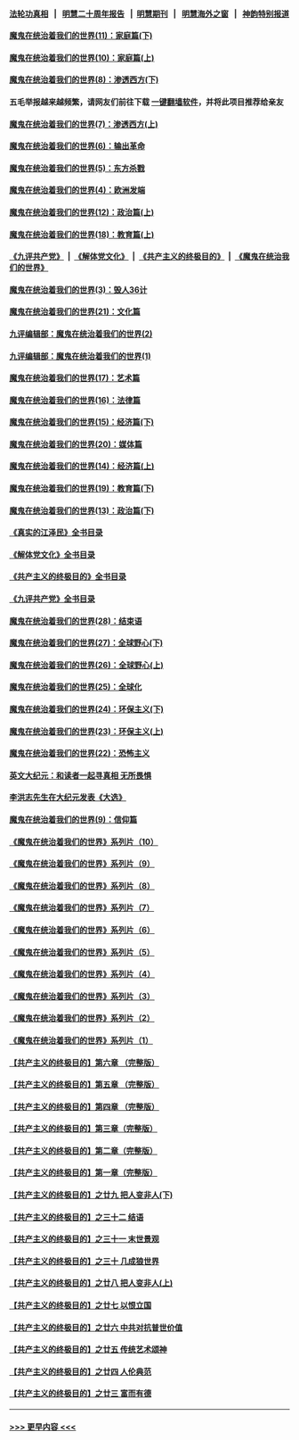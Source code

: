 #### [法轮功真相](https://github.com/gfw-breaker/truth/blob/master/README.md?t=0) &nbsp;&nbsp;|&nbsp;&nbsp; [明慧二十周年报告](https://github.com/gfw-breaker/mh-reports/blob/master/README.md?t=0) &nbsp;&nbsp;|&nbsp;&nbsp;[明慧期刊](https://github.com/gfw-breaker/mh-qikan) &nbsp;&nbsp;|&nbsp;&nbsp; [明慧海外之窗](https://github.com/gfw-breaker/mh-news/blob/master/README.md?t=0) &nbsp;&nbsp;|&nbsp;&nbsp; [神韵特别报道](https://github.com/gfw-breaker/mh-news/blob/master/shenyun.md?t=0)
#### [魔鬼在统治着我们的世界(11)：家庭篇(下)](../pages/nsc422/n10440961.md?t=11240950) 
#### [魔鬼在统治着我们的世界(10)：家庭篇(上)](../pages/nsc422/n10435448.md?t=11240950) 
#### [魔鬼在统治着我们的世界(8)：渗透西方(下)](../pages/nsc422/n10429603.md?t=11240950) 
#### 五毛举报越来越频繁，请网友们前往下载 [一键翻墙软件](https://github.com/gfw-breaker/ssr-accounts)，并将此项目推荐给亲友
#### [魔鬼在统治着我们的世界(7)：渗透西方(上)](../pages/nsc422/n10426013.md?t=11240950) 
#### [魔鬼在统治着我们的世界(6)：输出革命](../pages/nsc422/n10421536.md?t=11240950) 
#### [魔鬼在统治着我们的世界(5)：东方杀戮](../pages/nsc422/n10417707.md?t=11240950) 
#### [魔鬼在统治着我们的世界(4)：欧洲发端](../pages/nsc422/n10414890.md?t=11240950) 
#### [魔鬼在统治着我们的世界(12)：政治篇(上)](../pages/nsc422/n10444576.md?t=11240950) 
#### [魔鬼在统治着我们的世界(18)：教育篇(上)](../pages/nsc422/n10526970.md?t=11240950) 
#### [《九评共产党》](https://github.com/begood0513/9ping.md/blob/master/README.md) &nbsp;|&nbsp; [《解体党文化》](../../../../jtdwh.md/blob/master/README.md)  &nbsp;|&nbsp; [《共产主义的终极目的》](../../../../gczydzjmd.md/blob/master/README.md) &nbsp;|&nbsp; [《魔鬼在统治我们的世界》](../../../../mgztzwmdsj.md/blob/master/README.md) 
#### [魔鬼在统治着我们的世界(3)：毁人36计](../pages/nsc422/n10411583.md?t=11240950) 
#### [魔鬼在统治着我们的世界(21)：文化篇](../pages/nsc422/n10597706.md?t=11240950) 
#### [九评编辑部：魔鬼在统治着我们的世界(2)](../pages/nsc422/n10410036.md?t=11240950) 
#### [九评编辑部：魔鬼在统治着我们的世界(1)](../pages/nsc422/n10406825.md?t=11240950) 
#### [魔鬼在统治着我们的世界(17)：艺术篇](../pages/nsc422/n10499093.md?t=11240950) 
#### [魔鬼在统治着我们的世界(16)：法律篇](../pages/nsc422/n10485969.md?t=11240950) 
#### [魔鬼在统治着我们的世界(15)：经济篇(下)](../pages/nsc422/n10469975.md?t=11240950) 
#### [魔鬼在统治着我们的世界(20)：媒体篇](../pages/nsc422/n10586579.md?t=11240950) 
#### [魔鬼在统治着我们的世界(14)：经济篇(上)](../pages/nsc422/n10457370.md?t=11240950) 
#### [魔鬼在统治着我们的世界(19)：教育篇(下)](../pages/nsc422/n10564808.md?t=11240950) 
#### [魔鬼在统治着我们的世界(13)：政治篇(下)](../pages/nsc422/n10448270.md?t=11240950) 
#### [《真实的江泽民》全书目录](../pages/nsc422/n13721399.md?t=11240950) 
#### [《解体党文化》全书目录](../pages/nsc422/n13721157.md?t=11240950) 
#### [《共产主义的终极目的》全书目录](../pages/nsc422/n13721048.md?t=11240950) 
#### [《九评共产党》全书目录](../pages/nsc422/n13708085.md?t=11240950) 
#### [魔鬼在统治着我们的世界(28)：结束语](../pages/nsc422/n10936246.md?t=11240950) 
#### [魔鬼在统治着我们的世界(27)：全球野心(下)](../pages/nsc422/n10928319.md?t=11240950) 
#### [魔鬼在统治着我们的世界(26)：全球野心(上)](../pages/nsc422/n10900318.md?t=11240950) 
#### [魔鬼在统治着我们的世界(25)：全球化](../pages/nsc422/n10788205.md?t=11240950) 
#### [魔鬼在统治着我们的世界(24)：环保主义(下)](../pages/nsc422/n10695307.md?t=11240950) 
#### [魔鬼在统治着我们的世界(23)：环保主义(上)](../pages/nsc422/n10688613.md?t=11240950) 
#### [魔鬼在统治着我们的世界(22)：恐怖主义](../pages/nsc422/n10614727.md?t=11240950) 
#### [英文大纪元：和读者一起寻真相 无所畏惧](../pages/nsc422/n12542027.md?t=11240950) 
#### [李洪志先生在大纪元发表《大选》](../pages/nsc422/n12534746.md?t=11240950) 
#### [魔鬼在统治着我们的世界(9)：信仰篇](../pages/nsc422/n10432159.md?t=11240950) 
#### [《魔鬼在统治着我们的世界》系列片（10）](../pages/nsc422/n12292670.md?t=11240950) 
#### [《魔鬼在统治着我们的世界》系列片（9）](../pages/nsc422/n12290859.md?t=11240950) 
#### [《魔鬼在统治着我们的世界》系列片（8）](../pages/nsc422/n12287445.md?t=11240950) 
#### [《魔鬼在统治着我们的世界》系列片（7）](../pages/nsc422/n12283425.md?t=11240950) 
#### [《魔鬼在统治着我们的世界》系列片（6）](../pages/nsc422/n12282314.md?t=11240950) 
#### [《魔鬼在统治着我们的世界》系列片（5）](../pages/nsc422/n12281419.md?t=11240950) 
#### [《魔鬼在统治着我们的世界》系列片（4）](../pages/nsc422/n12274024.md?t=11240950) 
#### [《魔鬼在统治着我们的世界》系列片（3）](../pages/nsc422/n12271322.md?t=11240950) 
#### [《魔鬼在统治着我们的世界》系列片（2）](../pages/nsc422/n12269049.md?t=11240950) 
#### [《魔鬼在统治着我们的世界》系列片（1）](../pages/nsc422/n12267575.md?t=11240950) 
#### [【共产主义的终极目的】第六章 （完整版）](../pages/nsc422/n11428913.md?t=11240950) 
#### [【共产主义的终极目的】第五章 （完整版）](../pages/nsc422/n11428912.md?t=11240950) 
#### [【共产主义的终极目的】第四章 （完整版）](../pages/nsc422/n11428907.md?t=11240950) 
#### [【共产主义的终极目的】第三章（完整版）](../pages/nsc422/n11428848.md?t=11240950) 
#### [【共产主义的终极目的】第二章（完整版）](../pages/nsc422/n11428831.md?t=11240950) 
#### [【共产主义的终极目的】第一章（完整版）](../pages/nsc422/n11417651.md?t=11240950) 
#### [【共产主义的终极目的】之廿九 把人变非人(下)](../pages/nsc422/n11344140.md?t=11240950) 
#### [【共产主义的终极目的】之三十二 结语](../pages/nsc422/n11360535.md?t=11240950) 
#### [【共产主义的终极目的】之三十一 末世景观](../pages/nsc422/n11351129.md?t=11240950) 
#### [【共产主义的终极目的】之三十 几成狼世界](../pages/nsc422/n11348280.md?t=11240950) 
#### [【共产主义的终极目的】之廿八 把人变非人(上)](../pages/nsc422/n11340492.md?t=11240950) 
#### [【共产主义的终极目的】之廿七 以恨立国](../pages/nsc422/n11336944.md?t=11240950) 
#### [【共产主义的终极目的】之廿六 中共对抗普世价值](../pages/nsc422/n11324785.md?t=11240950) 
#### [【共产主义的终极目的】之廿五 传统艺术颂神](../pages/nsc422/n11296396.md?t=11240950) 
#### [【共产主义的终极目的】之廿四 人伦典范](../pages/nsc422/n11296397.md?t=11240950) 
#### [【共产主义的终极目的】之廿三 富而有德](../pages/nsc422/n11283598.md?t=11240950) 

----
#### [ >>> 更早内容 <<< ](../indexes/nsc422-earlier.md)
